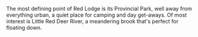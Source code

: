 The most defining point of Red Lodge is its Provincial Park, well away from everything urban, a quiet place for camping and day get-aways. Of most interest is Little Red Deer River, a meandering brook that's perfect for floating down. 